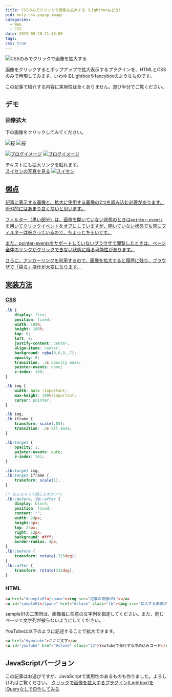 ```yaml
---
title: CSSのみでクリックで画像を拡大する（Lightboxもどき）
pid: only-css-popup-image
categories:
  - Web
  - CSS
date: 2019-05-20 21:40:00
tags:
css: true
---
```


![CSSのみでクリックで画像を拡大する](thumbnail.jpg)

画像をクリックするとポップアップで拡大表示するプラグインを、HTMLとCSSのみで再現してみます。いわゆるLightboxやfancyboxのようなものです。

<div class="warning">
この記事で紹介する内容に実用性は全くありません。遊び半分でご覧ください。
</div>

## デモ

### 画像拡大

下の画像をクリックしてみてください。

<a href="#sakura"><img src="sakura.jpg" alt="桜"></a>
<a class="lb" href="#close" id="sakura"><img src="sakura.jpg" alt="桜"></a>

<a href="#blog"><img src="blog_img.jpg" alt="ブログイメージ"></a>
<a class="lb" href="#close" id="blog"><img src="blog_img.jpg" alt="ブログイメージ"></a>

テキストにも拡大リンクを貼れます。  
<a href="#suisen">スイセンの写真を見る</a>
<a class="lb" href="#close" id="suisen"><img src="suisen.jpg" alt="スイセン">


## 弱点

記事に表示する画像と、拡大に使用する画像の2つを読み込む必要があります。SEO的にはあまり良くないと思います。

フィルター（黒い部分）は、画像を開いていない状態のときは`pointer-events`を用いてクリックイベントをオフにしていますが、開いていない状態でも常にフィルターは被さっているので、ちょっとキモいです。

また、pointer-eventsをサポートしていないブラウザで閲覧したときは、ページ全体のリンクがクリックできない状態に陥る可能性があります。

さらに、アンカーリンクを利用するので、画像を拡大すると履歴に残り、ブラウザで「戻る」操作が大変になります。


## 実装方法

### CSS

```css
.lb {
    display: flex;
    position: fixed;
    width: 100%;
    height: 100%;
    top: 0;
    left: 0;
    justify-content: center;
    align-items: center;
    background: rgba(0,0,0,.7);
    opacity: 0;
    transition: .3s opacity ease;
    pointer-events: none;
    z-index: 100;
}

.lb img {
    width: auto !important;
    max-height: 100%!important;
    cursor: pointer;
}

.lb img,
.lb iframe {
    transform: scale(.85);
    transition: .3s all ease;
}

.lb:target {
    opacity: 1;
    pointer-events: auto;
    z-index: 101;
}

.lb:target img,
.lb:target iframe {
    transform: scale(1);
}

/* なんちゃって閉じるボタン*/
.lb::before,.lb::after {
    display: block;
    position: fixed;
    content: "";
    width: 24px;
    height:3px;
    top: 24px;
    right: 12px;
    background: #fff;
    border-radius: 4px;
}
.lb::before {
    transform: rotate(-315deg);
}
.lb::after {
    transform: rotate(315deg);
}
```

### HTML
```html
<a href="#sample01</span>"><img src="記事の画像URL"></a>
<a id="sample01</span>" href="#close" class="lb"><img src="拡大する画像URL"></a>
```

sample01の二箇所は、画像毎に任意の文字列を指定してください。また、同じページで文字列が被らないようにしてください。

YouTubeは以下のように記述することで拡大できます。

```html
<a href="#youtube">ここに文字</a>
<a id="youtube" href="#close" class="lb">YouTubeで発行する埋め込みコード</a>
```

## JavaScriptバージョン

この記事はお遊びですが、JavaScriptで実用性のあるものも作りました。よろしければご覧ください。
[クリックで画像を拡大するプラグイン(Lightbox)をjQueryなしで自作してみる](/post/whxdp7txqo/)
